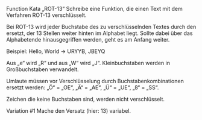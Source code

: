 Function Kata „ROT-13“
Schreibe eine Funktion, die einen Text mit dem Verfahren ROT-13 verschlüsselt.

Bei ROT-13 wird jeder Buchstabe des zu verschlüsselnden Textes durch den ersetzt, der 13 Stellen weiter hinten im Alphabet liegt. Sollte dabei über das Alphabetende hinausgegriffen werden, geht es am Anfang weiter.

Beispiel: Hello, World -> URYYB, JBEYQ

Aus „e“ wird „R“ und aus „W“ wird „J“. Kleinbuchstaben werden in Großbuchstaben verwandelt.

Umlaute müssen vor Verschlüsselung durch Buchstabenkombinationen ersetzt werden: „Ö“ = „OE“, „Ä“ = „AE“, „Ü“ = „UE“, „ß“ = „SS“.

Zeichen die keine Buchstaben sind, werden nicht verschlüsselt.

Variation #1
Mache den Versatz (hier: 13) variabel.